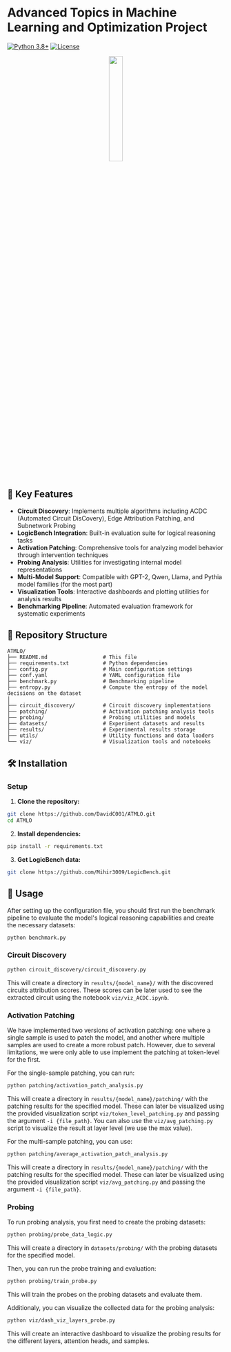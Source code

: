 # Advanced Topics in Machine Learning and Optimization Project

[![Python 3.8+](https://img.shields.io/badge/python-3.8+-blue.svg)](https://www.python.org/downloads/)
[![License](https://img.shields.io/badge/license-MIT-green.svg)](LICENSE)

<p align="center">
<img src="https://github.com/user-attachments/assets/0ec2af5d-e918-4723-af1a-09525bc53699" width="25%"/>
</p>

## 🚀 Key Features

- **Circuit Discovery**: Implements multiple algorithms including ACDC (Automated Circuit DisCovery), Edge Attribution Patching, and Subnetwork Probing
- **LogicBench Integration**: Built-in evaluation suite for logical reasoning tasks
- **Activation Patching**: Comprehensive tools for analyzing model behavior through intervention techniques
- **Probing Analysis**: Utilities for investigating internal model representations
- **Multi-Model Support**: Compatible with GPT-2, Qwen, Llama, and Pythia model families (for the most part)
- **Visualization Tools**: Interactive dashboards and plotting utilities for analysis results
- **Benchmarking Pipeline**: Automated evaluation framework for systematic experiments

## 📁 Repository Structure

```
ATMLO/
├── README.md                  # This file
├── requirements.txt           # Python dependencies
├── config.py                  # Main configuration settings
├── conf.yaml                  # YAML configuration file
├── benchmark.py               # Benchmarking pipeline
├── entropy.py                 # Compute the entropy of the model decisions on the dataset
│
├── circuit_discovery/         # Circuit discovery implementations
├── patching/                  # Activation patching analysis tools
├── probing/                   # Probing utilities and models
├── datasets/                  # Experiment datasets and results
├── results/                   # Experimental results storage
├── utils/                     # Utility functions and data loaders
└── viz/                       # Visualization tools and notebooks
```

## 🛠️ Installation

### Setup

1. **Clone the repository:**
```bash
git clone https://github.com/DavidC001/ATMLO.git
cd ATMLO
```

2. **Install dependencies:**
```bash
pip install -r requirements.txt
```

3. **Get LogicBench data:**
```bash
git clone https://github.com/Mihir3009/LogicBench.git
```

## 🔬 Usage

After setting up the configuration file, you should first run the benchmark pipeline to evaluate the model's logical reasoning capabilities and create the necessary datasets:
```bash
python benchmark.py
```

### Circuit Discovery
```bash
python circuit_discovery/circuit_discovery.py
```
This will create a directory in `results/{model_name}/` with the discovered circuits attribution scores.
These scores can be later used to see the extracted circuit using the notebook `viz/viz_ACDC.ipynb`.

### Activation Patching
We have implemented two versions of activation patching: one where a single sample is used to patch the model, and another where multiple samples are used to create a more robust patch.
However, due to several limitations, we were only able to use implement the patching at token-level for the first.

For the single-sample patching, you can run:
```bash
python patching/activation_patch_analysis.py
```
This will create a directory in `results/{model_name}/patching/` with the patching results for the specified model.
These can later be visualized using the provided visualization script `viz/token_level_patching.py` and passing the argument `-i {file_path}`. You can also use the `viz/avg_patching.py` script to visualize the result at layer level (we use the max value).

For the multi-sample patching, you can use:
```bash
python patching/average_activation_patch_analysis.py
```
This will create a directory in `results/{model_name}/patching/` with the patching results for the specified model.
These can later be visualized using the provided visualization script `viz/avg_patching.py` and passing the argument `-i {file_path}`.

### Probing
To run probing analysis, you first need to create the probing datasets:
```bash
python probing/probe_data_logic.py
```
This will create a directory in `datasets/probing/` with the probing datasets for the specified model.

Then, you can run the probe training and evaluation:
```bash
python probing/train_probe.py
```
This will train the probes on the probing datasets and evaluate them.

Additionaly, you can visualize the collected data for the probing analysis:
```bash
python viz/dash_viz_layers_probe.py
```
This will create an interactive dashboard to visualize the probing results for the different layers, attention heads, and samples.
